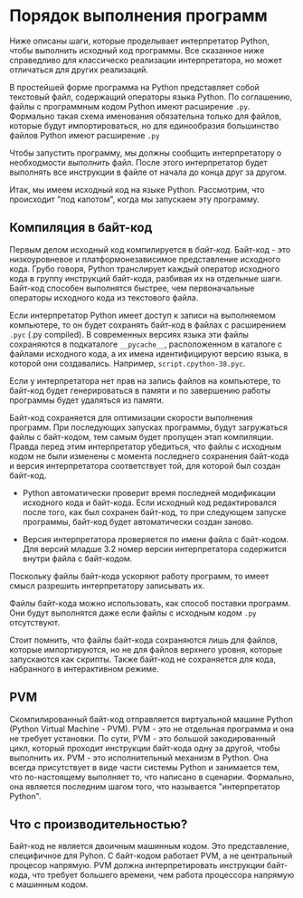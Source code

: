 # Порядок выполнения программ

Ниже описаны шаги, которые проделывает интерпретатор Python, чтобы выполнить исходный код программы. Все сказанное ниже справедливо для классическо реализации интерпретатора, но может отличаться для других реализаций.

В простейшей форме программа на Python представляет собой текстовый файл, содержащий операторы языка Python. По соглашению, файлы с программным кодом Python имеют расширение `.py`. Формально такая схема именования обязательна только для файлов, которые будут импортироваться, но для единообразия большинство файлов Python имеют расширение `.py`

Чтобы запустить программу, мы должны сообщить интерпретатору о необходмости *выполнить* файл. После этого интерпретатор будет выполнять все инструкции в файле от начала до конца друг за другом.

Итак, мы имеем исходный код на языке Python. Рассмотрим, что происходит "под капотом", когда мы запускаем эту программу.

## Компиляция в байт-код

Первым делом исходный код компилируется в *байт-код*. Байт-код - это низкоуровневое и платформонезависимое представление исходного кода. Грубо говоря, Python транслирует каждый оператор исходного кода в группу инструкций байт-кода, разбивая их на отдельные шаги. Байт-код способен выполнятся быстрее, чем первоначальные операторы исходного кода из текстового файла.

Если интерпретатор Python имеет доступ к записи на выполняемом компьютере, то он будет сохранять байт-код в файлах с расширением `.pyc` (.py compiled). В современных версиях языка эти файлы сохраняются в подкаталоге `__pycache__`, расположенном в каталоге с файлами исходного кода, а их имена идентифицируют версию языка, в которой они создавались. Например, `script.cpython-38.pyc`.

Если у интерпретатора нет прав на запись файлов на компьютере, то байт-код будет генерироваться в памяти и по завершению работы программы будет удаляться из памяти.

Байт-код сохраняется для оптимизации скорости выполнения программ. При последующих запусках программы, будут загружаться файлы с байт-кодом, тем самым будет пропущен этап компиляции. Правда перед этим интерпретатор убедиться, что файлы с исходным кодом не были изменены с момента последнего сохранения байт-кода и версия интерпретатора соответствует той, для которой был создан байт-код.

* Python автоматически проверит время последней модификации исходного кода и байт-кода. Если исходный код редактировался после того, как был сохранен байт-код, то при следующем запуске программы, байт-код будет автоматически создан заново.

* Версия интерпретатора проверяется по имени файла с байт-кодом. Для версий младше 3.2 номер версии интерпретатора содержится внутри файла с байт-кодом.

Поскольку файлы байт-кода ускоряют работу программ, то имеет смысл разрешить интерпретатору записывать их.

Файлы байт-кода можно использовать, как способ поставки программ. Они будут выполнятся даже если файлы с исходным кодом `.py` отсутствуют.

Стоит помнить, что файлы байт-кода сохраняются лишь для файлов, которые импортируются, но не для файлов верхнего уровня, которые запускаются как скрипты. Также байт-код не сохраняется для кода, набранного в интерактивном режиме.

## PVM

Скомпилированный байт-код отправляется виртуальной машине Python (Python Virtual Machine - PVM). PVM - это не отдельная программа и она не требует установки. По сути, PVM - это большой закодированный цикл, который проходит инструкции байт-кода одну за другой, чтобы выполнить их. PVM - это исполнительный механизм в Python. Она всегда присутствует в виде части системы Python и занимается тем, что по-настоящему выполняет то, что написано в сценарии. Формально, она является последним шагом того, что называется "интерпретатор Python".

## Что с производительностью?

Байт-код не является двоичным машинным кодом. Это представление, специфичное для Pyhon. С байт-кодом работает PVM, а не центральный процесор напрямую. PVM должна интерпретировать инструкции байт-кода, что требует большего времени, чем работа процессора напрямую с машинным кодом.
